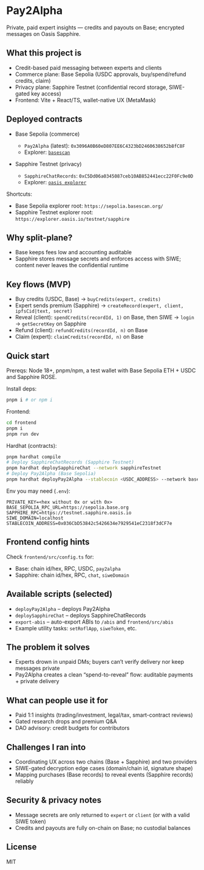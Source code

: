 # Pay2Alpha

Private, paid expert insights — credits and payouts on Base; encrypted messages on Oasis Sapphire.

## What this project is

- Credit-based paid messaging between experts and clients
- Commerce plane: Base Sepolia (USDC approvals, buy/spend/refund credits, claim)
- Privacy plane: Sapphire Testnet (confidential record storage, SIWE-gated key access)
- Frontend: Vite + React/TS, wallet-native UX (MetaMask)

## Deployed contracts

- Base Sepolia (commerce)

  - `Pay2Alpha` (latest): `0x3096A0B60eD807EE6C4323bD2460638652b8fC8F`
  - Explorer: [`basescan`](https://sepolia.basescan.org/address/0x3096A0B60eD807EE6C4323bD2460638652b8fC8F)

- Sapphire Testnet (privacy)
  - `SapphireChatRecords`: `0xC5Dd06a0345087ceb10AB852441ecc22F0Fc9e0D`
  - Explorer: [`oasis explorer`](https://explorer.oasis.io/testnet/sapphire)

Shortcuts:

- Base Sepolia explorer root: `https://sepolia.basescan.org/`
- Sapphire Testnet explorer root: `https://explorer.oasis.io/testnet/sapphire`

## Why split-plane?

- Base keeps fees low and accounting auditable
- Sapphire stores message secrets and enforces access with SIWE; content never leaves the confidential runtime

## Key flows (MVP)

- Buy credits (USDC, Base) → `buyCredits(expert, credits)`
- Expert sends premium (Sapphire) → `createRecord(expert, client, ipfsCid|text, secret)`
- Reveal (client): `spendCredits(recordId, 1)` on Base, then SIWE → `login` → `getSecretKey` on Sapphire
- Refund (client): `refundCredits(recordId, n)` on Base
- Claim (expert): `claimCredits(recordId, n)` on Base

## Quick start

Prereqs: Node 18+, pnpm/npm, a test wallet with Base Sepolia ETH + USDC and Sapphire ROSE.

Install deps:

```bash
pnpm i # or npm i
```

Frontend:

```bash
cd frontend
pnpm i
pnpm run dev
```

Hardhat (contracts):

```bash
pnpm hardhat compile
# Deploy SapphireChatRecords (Sapphire Testnet)
pnpm hardhat deploySapphireChat --network sapphireTestnet
# Deploy Pay2Alpha (Base Sepolia)
pnpm hardhat deployPay2Alpha --stablecoin <USDC_ADDRESS> --network baseSepolia
```

Env you may need (`.env`):

```
PRIVATE_KEY=<hex without 0x or with 0x>
BASE_SEPOLIA_RPC_URL=https://sepolia.base.org
SAPPHIRE_RPC=https://testnet.sapphire.oasis.io
SIWE_DOMAIN=localhost
STABLECOIN_ADDRESS=0x036CbD53842c5426634e7929541eC2318f3dCF7e
```

## Frontend config hints

Check `frontend/src/config.ts` for:

- Base: chain id/hex, RPC, USDC, `pay2alpha`
- Sapphire: chain id/hex, RPC, `chat`, `siweDomain`

## Available scripts (selected)

- `deployPay2Alpha` – deploys Pay2Alpha
- `deploySapphireChat` – deploys SapphireChatRecords
- `export-abis` – auto-export ABIs to `/abis` and `frontend/src/abis`
- Example utility tasks: `setRoflApp`, `siweToken`, etc.

## The problem it solves

- Experts drown in unpaid DMs; buyers can’t verify delivery nor keep messages private
- Pay2Alpha creates a clean “spend-to-reveal” flow: auditable payments + private delivery

## What can people use it for

- Paid 1:1 insights (trading/investment, legal/tax, smart-contract reviews)
- Gated research drops and premium Q&A
- DAO advisory: credit budgets for contributors

## Challenges I ran into

- Coordinating UX across two chains (Base + Sapphire) and two providers
- SIWE-gated decryption edge cases (domain/chain id, signature shape)
- Mapping purchases (Base records) to reveal events (Sapphire records) reliably

## Security & privacy notes

- Message secrets are only returned to `expert` or `client` (or with a valid SIWE token)
- Credits and payouts are fully on-chain on Base; no custodial balances

## License

MIT
